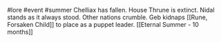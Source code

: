#lore #event #summer
Chelliax has fallen. House Thrune is extinct. Nidal stands as it always stood. Other nations crumble. Geb kidnaps [[Rune, Forsaken Child]] to place as a puppet leader.
[[Eternal Summer - 10 months]]